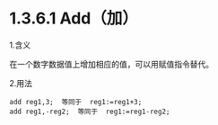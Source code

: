 # 1.3.6.1 Add（加）

1.含义

在一个数字数据值上增加相应的值，可以用赋值指令替代。

2.用法

```
add reg1,3;  等同于  reg1:=reg1+3;
add reg1,-reg2;  等同于  reg1:=reg1-reg2;
```

